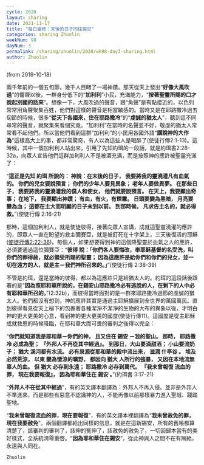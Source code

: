 ```yaml
---
cycle: 2020
layout: sharing
date: 2021-11-17
title: "每日靈修：末後的日子同住錫安"
categories: sharing Zhuolin
weekNum: 98
dayNum: 3
permalink: /sharing/zhuolin/2020/wk98-day3-sharing.html
author: Zhuolin
---
```

(from 2019-10-18)

兩千年前的一個五旬節，幾千人目睹了一場神蹟。那天從天上發出“**好像大風吹過**”的響聲以後，一群身分低下的“**加利利**”小民，充滿能力，“**按著聖靈所賜的口才說起別國的話來**”。想像一下，大風吹過的聲音，跟“角聲”是有點接近的，以色列常常用角聲聚集百姓，他們對這樣的聲音是相當敏感的。當時又是在耶路撒冷過五旬節的時候，很多“**從天下各國來，住在耶路撒冷**”的“**虔誠的猶太人**”，聽到這不同尋常的聲音，就聚集來看個究竟。“加利利”在當時的名聲並不好，敬虔的猶太人常常看不起他們。所以當他們看到這群“加利利”的小民用各國外語“**講說神的大作為**”這樣高大上的事，都非常驚奇，有人以為這些人是喝醉了(使徒行傳2:1-13)。這時候，其中一個加利利人站出來，引用了先知約珥的一段話，就是約珥書2:28-32a，向眾人宣告他們這群加利利人不是被酒充滿，而是按照神的應許被聖靈充滿了：  

“**這正是先知 約珥 所說的： 神說：在末後的日子， 我要將我的靈澆灌凡有血氣的。 你們的兒女要說預言； 你們的少年人要見異象； 老年人要做異夢。 在那些日子， 我要將我的靈澆灌我的僕人和使女， 他們就要說預言。 在天上，我要顯出奇事； 在地下， 我要顯出神蹟； 有血，有火，有煙霧。 日頭要變為黑暗， 月亮要變為血； 這都在主大而明顯的日子未到以前。 到那時候， 凡求告主名的，就必得救。**”(使徒行傳 2:16-21)  

那時，這個加利利人，就是使徒彼得，接著向眾人宣講，成就這聖靈澆灌的應許的，即眾人一直在盼望的救主彌賽亞，就是被釘死在十字架上，三天後復活的耶穌([使徒行傳2:22-36](https://www.biblegateway.com/quicksearch/?quicksearch=使徒行傳2:22-36&qs_version=CUVMPT))。每個人，如果想要得到神的這個降聖靈於血氣之人的應許，必須要通過這位彌賽亞：“**彼得 說：「你們各人要悔改，奉耶穌基督的名受洗，叫你們的罪得赦，就必領受所賜的聖靈； 因為這應許是給你們和你們的兒女，並一切在遠方的人，就是主－我們神所召來的。」**”(使徒行傳 2:38-39)  

不管是約珥，還是當時的彼得，都以為這應許只是給猶太人的。約珥的這段話後跟著的是“**因為照耶和華所說的，在錫安山耶路撒冷必有逃脫的人，在剩下的人中必有耶和華所召的。**”(2:32b)，而彼得當時面對的是一群來耶路撒冷過節的虔誠的猶太人。他們都沒有想到，神的應許其實是通過主耶穌擴展到全世界的萬國萬民。直到彼得看見從天上槌下的包裹著各種潔淨不潔淨的生物的大布的異象以後，才明白神的更大更美的心意，看到神的更大更美的國度(使徒行傳11)。這國度是從主耶穌成就救恩的時候降臨，在耶和華大而可畏的審判之後得以完全：  

“**你們就知道我是耶和華－你們的神， 且又住在 錫安 －我的聖山。 那時， 耶路撒冷 必成為聖； 『外邦人不再從其中經過』。 到那日，大山要滴甜酒； 小山要流奶子； 猶大 溪河都有水流。 必有泉源從耶和華的殿中流出來， 滋潤 什亭谷 。 埃及 必然荒涼， 以東 變為悽涼的曠野， 都因向 猶大 人所行的強暴， 又因在本地流無辜人的血。 但 猶大 必存到永遠； 耶路撒冷 必存到萬代。 『我未曾報復 流血的罪， 現在我要報復』， 因為耶和華住在 錫安 。**”(約珥書 3:17-21)  

“**外邦人不在從其中經過**”，有的英文譯本翻譯為：外邦人不再入侵。並非是外邦人不準進來，而是那些有惡意不認識神的人，不能再像以前那樣暴力進入聖城、踐踏聖地。  

“**我未曾報復流血的罪，現在要報復**”，有的英文譯本裡翻譯為“**我未曾赦免的罪，現在我要赦免**”。兩個翻譯都給出同樣的信息，就是在這新錫安，所有的舊帳都算清楚了，該審判的審判了，該伸的冤伸了，該赦免的赦免了，一切回歸本當有的美好樣式，全系統清零重啓。“**因為耶和華住在錫安**”，從此神與人之間不在有隔絕，永遠與人同在。  

`Zhuolin`  

